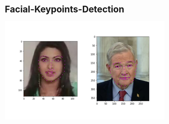 # Facial-Keypoints-Detection


![output1](https://github.com/gabir-yusuf/Facial-Keypoints-Detection/blob/master/images/key_pts_example.png)
